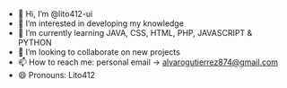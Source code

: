 - 👋 Hi, I’m @lito412-ui
- 👀 I’m interested in developing my knowledge
- 🌱 I’m currently learning JAVA, CSS, HTML, PHP, JAVASCRIPT & PYTHON
- 💞️ I’m looking to collaborate on new projects
- 📫 How to reach me: personal email -> alvarogutierrez874@gmail.com
- 😄 Pronouns: Lito412

<!---
lito412-ui/lito412-ui is a ✨ special ✨ repository because its `README.md` (this file) appears on your GitHub profile.
You can click the Preview link to take a look at your changes.
--->
